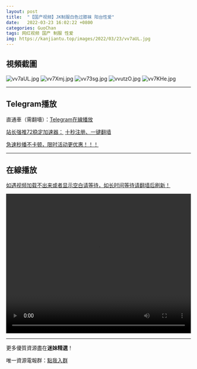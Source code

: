 ```yaml
---
layout: post
title:  "【国产视频】JK制服白色过膝袜 阳台性爱"
date:   2022-03-23 16:02:22 +0800
categories: GuoChan
tags: 网红视频 国产 制服 性爱
img: https://kanjiantu.top/images/2022/03/23/vv7aUL.jpg
---
```



## 視頻截圖

![vv7aUL.jpg](https://kanjiantu.top/images/2022/03/23/vv7aUL.jpg)
![vv7Xmj.jpg](https://kanjiantu.top/images/2022/03/23/vv7Xmj.jpg)
![vv73sg.jpg](https://kanjiantu.top/images/2022/03/23/vv73sg.jpg)
![vvutzO.jpg](https://kanjiantu.top/images/2022/03/23/vvutzO.jpg)
![vv7KHe.jpg](https://kanjiantu.top/images/2022/03/23/vv7KHe.jpg)

* * *
## Telegram播放

直通車（需翻墻）：[Telegram在線播放](https://t.me/mimeijingxuan/274)


<u>站长强推72稳定加速器：</u> [十秒注册、一键翻墙](https://www.mimei.blog/skip/vpn.html)


<u>急速秒播不卡顿，限时活动更优惠！！！</u>
* * *
## 在線播放
<u>如遇视频加载不出来或者显示空白请等待，如长时间等待请翻墙后刷新！</u>
<center><video src="https://cdn.publer.io/uploads/videos/6245aa56db279776cfbeed1c/43cfc7dbc52ec2b2663b4ebcedbe36bb.mp4" width="100%" height="380px" controls="controls"></video></center>


* * *
更多優質資源盡在**迷妹精選**！

唯一資源電報群：[點我入群](https://t.me/mimeijingxuan)



